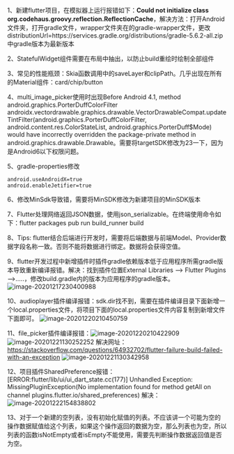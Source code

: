 1、新建flutter项目，在模拟器上运行报错如下：**Could not initialize class org.codehaus.groovy.reflection.ReflectionCache**，解决方法：打开Android文件夹，打开gradle文件，wrapper文件夹在的gradle-wrapper文件，更改distributionUrl=https\://services.gradle.org/distributions/gradle-5.6.2-all.zip中gradle版本为最新版本

2、StatefulWidget组件需要在布局中抽出，以防止build重绘时绘制全部组件

3、常见的性能瓶颈：Skia函数调用中的saveLayer和clipPath。几乎出现在所有的Material组件：card/chip/button

4、multi_image_picker使用时出现Before Android 4.1, method android.graphics.PorterDuffColorFilter androidx.vectordrawable.graphics.drawable.VectorDrawableCompat.updateTintFilter(android.graphics.PorterDuffColorFilter, android.content.res.ColorStateList, android.graphics.PorterDuff$Mode) would have incorrectly overridden the package-private method in android.graphics.drawable.Drawable。需要将targetSDK修改为23一下，因为是Android6以下权限问题。

5、gradle-properties修改

```
android.useAndroidX=true
android.enableJetifier=true
```

6、修改MinSdk导致错，需要将MinSDK修改为新建项目的MinSDK版本

7、Flutter处理网络返回JSON数据，使用json_serializable。在终端使用命令如下：flutter packages pub run build_runner build

8、Tips: flutter结合后端进行开发时，需要将后端数据与前端Model、Provider数据字段名称一致。否则不能将数据进行绑定。数据将会获得空值。

9、flutter开发过程中新增插件时插件gradle依赖版本低于应用程序所需gradle版本导致重新编译报错。解决：找到插件位置External Libraries --> Flutter Plugins -->.....，修改build.gradle内的版本为应用程序的gradle版本。![image-20201217230400988](C:\Users\ViaX\AppData\Roaming\Typora\typora-user-images\image-20201217230400988.png)

10、audioplayer插件编译报错：sdk.dir找不到，需要在插件编译目录下面新增一个local.properties文件，将项目下面的local.properties文件内容复制到新增文件下面即可。
![image-20201220210450759](C:\Users\ViaX\AppData\Roaming\Typora\typora-user-images\image-20201220210450759.png)

11、file_picker插件编译报错：![image-20201220210422909](C:\Users\ViaX\AppData\Roaming\Typora\typora-user-images\image-20201220210422909.png)![image-20201221130252252](C:\Users\ViaX\AppData\Roaming\Typora\typora-user-images\image-20201221130252252.png)
解决网址：https://stackoverflow.com/questions/64932702/flutter-failure-build-failed-with-an-exception
![image-20201221130342958](C:\Users\ViaX\AppData\Roaming\Typora\typora-user-images\image-20201221130342958.png)

12、项目插件SharedPreference报错：[ERROR:flutter/lib/ui/ui_dart_state.cc(177)] Unhandled Exception: MissingPluginException(No implementation found for method getAll on channel plugins.flutter.io/shared_preferences)
解决：![image-20201222154838802](C:\Users\ViaX\AppData\Roaming\Typora\typora-user-images\image-20201222154838802.png)

13、对于一个新建的空列表，没有初始化赋值的列表。不应该讲一个可能为空的操作数据赋值给这个列表，如果这个操作返回的数据为空，那么列表也为空，所以列表的函数isNotEmpty或者isEmpty不能使用，需要先判断操作数据返回值是否为空。

